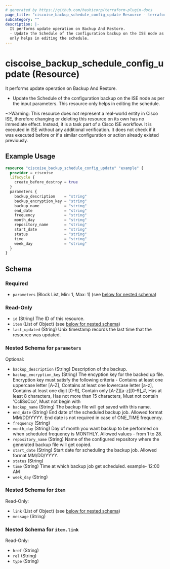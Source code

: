 ```yaml
---
# generated by https://github.com/hashicorp/terraform-plugin-docs
page_title: "ciscoise_backup_schedule_config_update Resource - terraform-provider-ciscoise"
subcategory: ""
description: |-
  It performs update operation on Backup And Restore.
  - Update the Schedule of the configuration backup on the ISE node as per the input parameters. This resource
  only helps in editing the schedule.
---
```


# ciscoise_backup_schedule_config_update (Resource)

It performs update operation on Backup And Restore.
- Update the Schedule of the configuration backup on the ISE node as per the input parameters. This resource
only helps in editing the schedule.


~>Warning: This resource does not represent a real-world entity in Cisco ISE, therefore changing or deleting this resource on its own has no immediate effect. Instead, it is a task part of a Cisco ISE workflow. It is executed in ISE without any additional verification. It does not check if it was executed before or if a similar configuration or action already existed previously.

## Example Usage

```terraform
resource "ciscoise_backup_schedule_config_update" "example" {
  provider = ciscoise
  lifecycle {
    create_before_destroy = true
  }
  parameters {
    backup_description    = "string"
    backup_encryption_key = "string"
    backup_name           = "string"
    end_date              = "string"
    frequency             = "string"
    month_day             = "string"
    repository_name       = "string"
    start_date            = "string"
    status                = "string"
    time                  = "string"
    week_day              = "string"
  }
}
```

<!-- schema generated by tfplugindocs -->
## Schema

### Required

- `parameters` (Block List, Min: 1, Max: 1) (see [below for nested schema](#nestedblock--parameters))

### Read-Only

- `id` (String) The ID of this resource.
- `item` (List of Object) (see [below for nested schema](#nestedatt--item))
- `last_updated` (String) Unix timestamp records the last time that the resource was updated.

<a id="nestedblock--parameters"></a>
### Nested Schema for `parameters`

Optional:

- `backup_description` (String) Description of the backup.
- `backup_encryption_key` (String) The encyption key for the backed up file. Encryption key must satisfy the following criteria - Contains at least one uppercase letter [A-Z], Contains at least one lowercase letter [a-z], Contains at least one digit [0-9], Contain only [A-Z][a-z][0-9]_#, Has at least 8 characters, Has not more than 15 characters, Must not contain 'CcIiSsCco', Must not begin with
- `backup_name` (String) The backup file will get saved with this name.
- `end_date` (String) End date of the scheduled backup job. Allowed format MM/DD/YYYY. End date is not required in case of ONE_TIME frequency.
- `frequency` (String)
- `month_day` (String) Day of month you want backup to be performed on when scheduled frequency is MONTHLY. Allowed values - from 1 to 28.
- `repository_name` (String) Name of the configured repository where the generated backup file will get copied.
- `start_date` (String) Start date for scheduling the backup job. Allowed format MM/DD/YYYY.
- `status` (String)
- `time` (String) Time at which backup job get scheduled. example- 12:00 AM
- `week_day` (String)


<a id="nestedatt--item"></a>
### Nested Schema for `item`

Read-Only:

- `link` (List of Object) (see [below for nested schema](#nestedobjatt--item--link))
- `message` (String)

<a id="nestedobjatt--item--link"></a>
### Nested Schema for `item.link`

Read-Only:

- `href` (String)
- `rel` (String)
- `type` (String)


